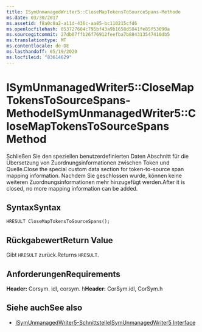 ```yaml
---
title: ISymUnmanagedWriter5::CloseMapTokensToSourceSpans-Methode
ms.date: 03/30/2017
ms.assetid: f8a0c0a2-a11d-436c-aa85-bc110215cfd6
ms.openlocfilehash: 053727604c795bf43a9b1658d5841fe85f53090a
ms.sourcegitcommit: 27db07ffb26f76912feefba7b884313547410db5
ms.translationtype: MT
ms.contentlocale: de-DE
ms.lasthandoff: 05/19/2020
ms.locfileid: "83614629"
---
```

# <a name="isymunmanagedwriter5closemaptokenstosourcespans-method"></a><span data-ttu-id="9f0d8-102">ISymUnmanagedWriter5::CloseMapTokensToSourceSpans-Methode</span><span class="sxs-lookup"><span data-stu-id="9f0d8-102">ISymUnmanagedWriter5::CloseMapTokensToSourceSpans Method</span></span>
<span data-ttu-id="9f0d8-103">Schließen Sie den speziellen benutzerdefinierten Daten Abschnitt für die Übersetzung von Zuordnungsinformationen zwischen Token und Quelle.</span><span class="sxs-lookup"><span data-stu-id="9f0d8-103">Close the special custom data section for token-to-source span mapping information.</span></span> <span data-ttu-id="9f0d8-104">Nachdem Sie geschlossen wurde, können keine weiteren Zuordnungsinformationen mehr hinzugefügt werden.</span><span class="sxs-lookup"><span data-stu-id="9f0d8-104">After it is closed, no more mapping information can be added.</span></span>  
  
## <a name="syntax"></a><span data-ttu-id="9f0d8-105">Syntax</span><span class="sxs-lookup"><span data-stu-id="9f0d8-105">Syntax</span></span>  
  
```idl  
HRESULT CloseMapTokensToSourceSpans();  
```  
  
## <a name="return-value"></a><span data-ttu-id="9f0d8-106">Rückgabewert</span><span class="sxs-lookup"><span data-stu-id="9f0d8-106">Return Value</span></span>  
 <span data-ttu-id="9f0d8-107">Gibt `HRESULT` zurück.</span><span class="sxs-lookup"><span data-stu-id="9f0d8-107">Returns `HRESULT`.</span></span>  
  
## <a name="requirements"></a><span data-ttu-id="9f0d8-108">Anforderungen</span><span class="sxs-lookup"><span data-stu-id="9f0d8-108">Requirements</span></span>  
 <span data-ttu-id="9f0d8-109">**Header:** Corsym. idl, corsym. h</span><span class="sxs-lookup"><span data-stu-id="9f0d8-109">**Header:** CorSym.idl, CorSym.h</span></span>  
  
## <a name="see-also"></a><span data-ttu-id="9f0d8-110">Siehe auch</span><span class="sxs-lookup"><span data-stu-id="9f0d8-110">See also</span></span>

- [<span data-ttu-id="9f0d8-111">ISymUnmanagedWriter5-Schnittstelle</span><span class="sxs-lookup"><span data-stu-id="9f0d8-111">ISymUnmanagedWriter5 Interface</span></span>](isymunmanagedwriter5-interface.md)
